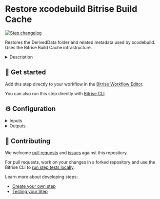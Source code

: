 # Restore xcodebuild Bitrise Build Cache

[![Step changelog](https://shields.io/github/v/release/bitrise-steplib/bitrise-step-restore-xcodebuild-cache?include_prereleases&label=changelog&color=blueviolet)](https://github.com/bitrise-steplib/bitrise-step-restore-xcodebuild-cache/releases)

Restores the DerivedData folder and related metadata used by xcodebuild. Uses the Bitrise Build Cache infrastructure.

<details>
<summary>Description</summary>

This step restores the DerivedData folder and the related metadata required to speed up subsequent builds.

As xcodebuild only reuses DerivedData if the input files' modification time is the same, the step also restores the modification time of the input files (project files including source code files) from a metadata file stored along the
DerivedData folder. Please use the same build settings as when the cache was saved to ensure the cache can be reused.

NOTE: you need to have an activate Bitrise Build Cache Trial or Subscription for your workspace to use this step.

</details>

## 🧩 Get started

Add this step directly to your workflow in the [Bitrise Workflow Editor](https://devcenter.bitrise.io/steps-and-workflows/steps-and-workflows-index/).

You can also run this step directly with [Bitrise CLI](https://github.com/bitrise-io/bitrise).

## ⚙️ Configuration

<details>
<summary>Inputs</summary>

| Key | Description | Flags | Default |
| --- | --- | --- | --- |
| `project_root_path` | This needs to be set to the root folder of the project to be built. The step takes the metadata of the input files from this folder.  When the cache is restored, the metadata of the files in this folder is restored as well. This ensures Xcode recognizes the cached DerivedData folder. |  | `.` |
| `force_overwrite_files` | Overwrite existing files even if the permissions do not allow it | required | `false` |
| `skip_existing_files` | Skip downloading and overwriting existing files | required | `false` |
| `verbose` | Enable logging additional information for troubleshooting | required | `false` |
</details>

<details>
<summary>Outputs</summary>
There are no outputs defined in this step
</details>

## 🙋 Contributing

We welcome [pull requests](https://github.com/bitrise-steplib/bitrise-step-restore-xcodebuild-cache/pulls) and [issues](https://github.com/bitrise-steplib/bitrise-step-restore-xcodebuild-cache/issues) against this repository.

For pull requests, work on your changes in a forked repository and use the Bitrise CLI to [run step tests locally](https://devcenter.bitrise.io/bitrise-cli/run-your-first-build/).

Learn more about developing steps:

- [Create your own step](https://devcenter.bitrise.io/contributors/create-your-own-step/)
- [Testing your Step](https://devcenter.bitrise.io/contributors/testing-and-versioning-your-steps/)
